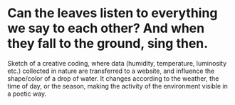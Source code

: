 # Can the leaves listen to everything we say to each other? And when they fall to the ground, sing then.

Sketch of a creative coding, where data (humidity, temperature, luminosity etc.) collected in nature are transferred to a website, and influence the shape/color of a drop of water. It changes according to the weather, the time of day, or the season, making the activity of the environment visible in a poetic way.
